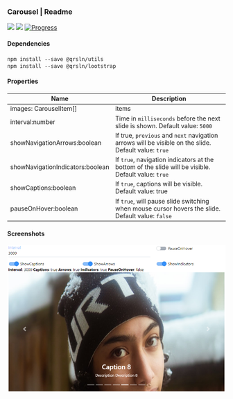 ### Carousel | Readme

[![](https://img.shields.io/badge/Main-readme-white)](../../readme.md)
[![](https://img.shields.io/badge/usage-orange)](usage.md)
[![Progress](https://img.shields.io/badge/Demo-blue)](https://krsln.github.io/Showcase/LootBox/Carousel)

#### Dependencies

```shell
npm install --save @qrsln/utils
npm install --save @qrsln/lootstrap
```

#### Properties

| Name                             | Description                                                                                          |
|----------------------------------|------------------------------------------------------------------------------------------------------|
| images: CarouselItem[]           | items                                                                                                |
| interval:number                  | Time in `milliseconds` before the next slide is shown. Default value: `5000`                         |
| showNavigationArrows:boolean     | If true, `previous` and `next` navigation arrows will be visible on the slide. Default value: `true` |
| showNavigationIndicators:boolean | If `true`, navigation indicators at the bottom of the slide will be visible. Default value: `true`   |
| showCaptions:boolean             | If `true`, captions will be visible. Default value: true                                             |
| pauseOnHover:boolean             | If `true`, will pause slide switching when mouse cursor hovers the slide. Default value: `false`     |

#### Screenshots

![](../../../../Images\LootBox\Carousel_2022-01-27.png "Carousel")
 
